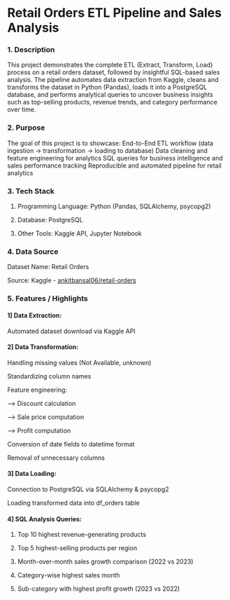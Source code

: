 # Retail Orders ETL Pipeline and Sales Analysis

### 1. Description

This project demonstrates the complete ETL (Extract, Transform, Load) process on a retail orders dataset, followed by insightful SQL-based sales analysis.
The pipeline automates data extraction from Kaggle, cleans and transforms the dataset in Python (Pandas), loads it into a PostgreSQL database, and 
performs analytical queries to uncover business insights such as top-selling products, revenue trends, and category performance over time.

### 2. Purpose

The goal of this project is to showcase:
End-to-End ETL workflow (data ingestion → transformation → loading to database)
Data cleaning and feature engineering for analytics
SQL queries for business intelligence and sales performance tracking
Reproducible and automated pipeline for retail analytics

### 3. Tech Stack

1) Programming Language: Python (Pandas, SQLAlchemy, psycopg2)  

2) Database: PostgreSQL  

3) Other Tools: Kaggle API, Jupyter Notebook  

### 4. Data Source

Dataset Name: Retail Orders  

Source: Kaggle - [ankitbansal06/retail-orders](https://www.kaggle.com/datasets/ankitbansal06/retail-orders)  

### 5.	Features / Highlights

#### 1] Data Extraction:  

Automated dataset download via Kaggle API  


#### 2] Data Transformation:  

Handling missing values (Not Available, unknown)  

Standardizing column names  

Feature engineering:  

  --> Discount calculation  
  
  --> Sale price computation  
  
  --> Profit computation  
  
Conversion of date fields to datetime format  

Removal of unnecessary columns  


#### 3] Data Loading:  

Connection to PostgreSQL via SQLAlchemy & psycopg2  

Loading transformed data into df_orders table  


#### 4] SQL Analysis Queries:  

1) Top 10 highest revenue-generating products  

2) Top 5 highest-selling products per region  

3) Month-over-month sales growth comparison (2022 vs 2023)  

4) Category-wise highest sales month  

5) Sub-category with highest profit growth (2023 vs 2022)  

